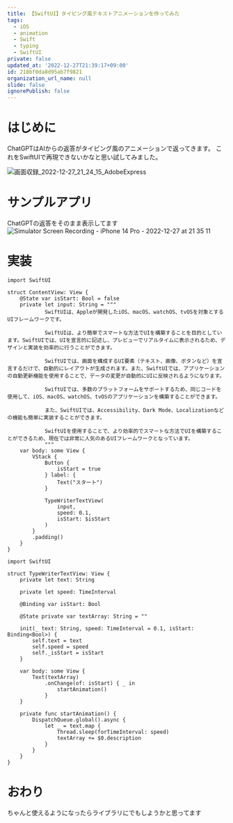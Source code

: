 ```yaml
---
title: 【SwiftUI】タイピング風テキストアニメーションを作ってみた
tags:
  - iOS
  - animation
  - Swift
  - typing
  - SwiftUI
private: false
updated_at: '2022-12-27T21:39:17+09:00'
id: 218bf0da8d95ab7f9821
organization_url_name: null
slide: false
ignorePublish: false
---
```

# はじめに
ChatGPTはAIからの返答がタイピング風のアニメーションで返ってきます。
これをSwiftUIで再現できないかなと思い試してみました。

![画面収録_2022-12-27_21_24_15_AdobeExpress](https://user-images.githubusercontent.com/84154073/209666946-f0f3dfb6-0459-40d9-a56e-3102bbf5fd1c.gif)

# サンプルアプリ
ChatGPTの返答をそのまま表示してます
![Simulator Screen Recording - iPhone 14 Pro - 2022-12-27 at 21 35 11](https://user-images.githubusercontent.com/84154073/209667552-b15dfd1c-821d-4279-afb9-558920d3c279.gif)

# 実装
```swift:ContentView
import SwiftUI

struct ContentView: View {
    @State var isStart: Bool = false
    private let input: String = """
            SwiftUIは、Appleが開発したiOS、macOS、watchOS、tvOSを対象とするUIフレームワークです。

            SwiftUIは、より簡単でスマートな方法でUIを構築することを目的としています。SwiftUIでは、UIを宣言的に記述し、プレビューでリアルタイムに表示されるため、デザインと実装を効率的に行うことができます。

            SwiftUIでは、画面を構成するUI要素（テキスト、画像、ボタンなど）を宣言するだけで、自動的にレイアウトが生成されます。また、SwiftUIでは、アプリケーションの自動更新機能を使用することで、データの変更が自動的にUIに反映されるようになります。

            SwiftUIでは、多数のプラットフォームをサポートするため、同じコードを使用して、iOS、macOS、watchOS、tvOSのアプリケーションを構築することができます。

            また、SwiftUIでは、Accessibility、Dark Mode、Localizationなどの機能も簡単に実装することができます。

            SwiftUIを使用することで、より効率的でスマートな方法でUIを構築することができるため、現在では非常に人気のあるUIフレームワークとなっています。
            """
    var body: some View {
        VStack {
            Button {
                isStart = true
            } label: {
                Text("スタート")
            }

            TypeWriterTextView(
                input,
                speed: 0.1,
                isStart: $isStart
            )
        }
        .padding()
    }
}
```

```swift:TypeWriterTextView
import SwiftUI

struct TypeWriterTextView: View {
    private let text: String

    private let speed: TimeInterval

    @Binding var isStart: Bool

    @State private var textArray: String = ""

    init(_ text: String, speed: TimeInterval = 0.1, isStart: Binding<Bool>) {
        self.text = text
        self.speed = speed
        self._isStart = isStart
    }

    var body: some View {
        Text(textArray)
            .onChange(of: isStart) { _ in
                startAnimation()
            }
    }

    private func startAnimation() {
        DispatchQueue.global().async {
            let _ = text.map {
                Thread.sleep(forTimeInterval: speed)
                textArray += $0.description
            }
        }
    }
}
```

# おわり
ちゃんと使えるようになったらライブラリにでもしようかと思ってます
